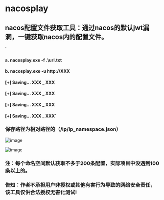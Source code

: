 # nacosplay
## nacos配置文件获取工具：通过nacos的默认jwt漏洞，一键获取nacos内的配置文件。
` 
#### a. nacosplay.exe -f .\url.txt
#### b. nacosplay.exe -u http://XXX
#### [+] Saving... XXX _ XXX
#### [+] Saving... XXX _ XXX
#### [+] Saving... XXX _ XXX
#### [+] Saving... XXX _ XXX`
### 保存路径为相对路径的（/ip/ip_namespace.json）

![image](https://github.com/qianbenhyu/nacosplay/assets/32768810/c800c59c-c4a1-463c-9d6f-fa4cf88d7193)


![image](https://github.com/qianbenhyu/nacosplay/assets/32768810/e4c208d6-bb77-464f-b388-29dcf1e551fa)

### 注：每个命名空间默认获取不多于200条配置，实际项目中没遇到100条以上的。
### 告知：作者不承担用户非授权或其他有害行为导致的网络安全责任，该工具仅供合法授权无害化测试!
